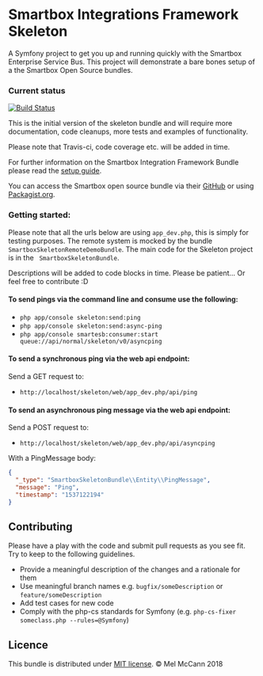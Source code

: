 Smartbox Integrations Framework Skeleton
========

A Symfony project to get you up and running quickly with the Smartbox Enterprise Service Bus.
This project will demonstrate a bare bones setup of a the Smartbox Open Source bundles.


### Current status

[![Build Status](https://travis-ci.org/melmccann/smartbox-skeleton.svg?branch=master)](https://travis-ci.org/melmccann/smartbox-skeleton)

This is the initial version of the skeleton bundle and will require more documentation, code cleanups, more tests and examples of functionality. 

Please note that Travis-ci, code coverage etc. will be added in time.

For further information on the Smartbox Integration Framework Bundle please read the [setup guide](https://raw.githubusercontent.com/smartboxgroup/integration-framework-bundle/master/README.md). 

You can access the Smartbox open source bundle via their [GitHub](https://github.com/smartboxgroup/) or using [Packagist.org](https://packagist.org/packages/smartbox/).


### Getting started:
Please note that all the urls below are using ``` app_dev.php ```, this is simply for testing purposes.
The remote system is mocked by the bundle ``` SmartboxSkeletonRemoteDemoBundle```.
The main code for the Skeleton project is in the ``` SmartboxSkeletonBundle```.

Descriptions will be added to code blocks in time. Please be patient... Or feel free to contribute :D

#### To send pings via the command line and consume use the following:

* `php app/console skeleton:send:ping`
* `php app/console skeleton:send:async-ping`
* `php app/console smartesb:consumer:start queue://api/normal/skeleton/v0/asyncping`

#### To send a synchronous ping via the web api endpoint:

Send a GET request to:
* `http://localhost/skeleton/web/app_dev.php/api/ping`

#### To send an asynchronous ping message via the web api endpoint:
Send a POST request to:

* `http://localhost/skeleton/web/app_dev.php/api/asyncping`

With a PingMessage body:
```json
{
  "_type": "SmartboxSkeletonBundle\\Entity\\PingMessage",
  "message": "Ping",
  "timestamp": "1537122194"
}
```

## Contributing

Please have a play with the code and submit pull requests as you see fit.
Try to keep to the following guidelines.

  - Provide a meaningful description of the changes and a rationale for them
  - Use meaningful branch names e.g. `bugfix/someDescription` or `feature/someDescription`
  - Add test cases for new code
  - Comply with the php-cs standards for Symfony (e.g. `php-cs-fixer someclass.php --rules=@Symfony`)

## Licence

This bundle is distributed under [MIT license](license). © Mel McCann 2018
